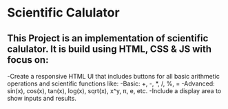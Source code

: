# Scientific Calulator

## This Project is an implementation of scientific calulator. It is build using HTML, CSS & JS with focus on:

-Create a responsive HTML UI that includes buttons for all basic arithmetic operations and scientific functions like:
-Basic: +, -, \*, /, %, =
-Advanced: sin(x), cos(x), tan(x), log(x), sqrt(x), x^y, π, e, etc.
-Include a display area to show inputs and results.
